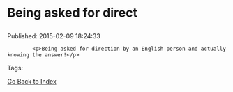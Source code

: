 
# <p>Being asked for direct

Published: 2015-02-09 18:24:33


            
            <p>Being asked for direction by an English person and actually knowing the answer!</p>

            
            

Tags: 

[Go Back to Index](index.md)
